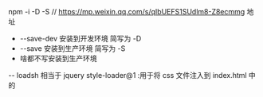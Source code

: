 <!--
 * @Author: guminqi
 * @Date: 2021-11-19 14:35:01
 * @LastEditTime: 2021-12-06 22:27:22
 * @LastEditors: guminqi
 * @Description:
-->

npm -i -D -S
// https://mp.weixin.qq.com/s/qIbUEFS1SUdlm8-Z8ecmmg 地址

- --save-dev 安装到开发环境 简写为 -D
- --save 安装到生产环境 简写为 -S
- 啥都不写安装到生产环境

-- loadsh 相当于 jquery
style-loader@1 :用于将 css 文件注入到 index.html 中的<style>标签上
css-loader@3 :用于处理 css 文件，使得能在 js 文件中引入使用@import
webpack@4
webpack-cli@3
sass-loader@8:解析 sass 成 css
node-sass@4:是 sass-loader 的一个依赖项
postcss-loader@4: 是一个 css 预处理器,为 css3 的属性添加前缀,提前使用 css 新特性,实现 css 模块化,防止 css 样式冲突。
autoprefixer@9:
sass-resources-loader@2 :sass 的全局变量注入
mini-css-extract-plugin@0.9.0 把 css 从 js 中抽离出来 4 用这个 1-3 用 extract-text-webpack-plugin
// 压缩 css
optimize-css-assets-webpack-plugin@5.0.4
// 压缩 js
uglifyjs-webpack-plugin@1
// file-loader@6
webpack 模块的加载思路
加载 main.js=>执行 webpackBootstrap=>*webpack_require*入口模块=>执行模块=>有其他模块=>是=>*webpack_require*其他模块=>执行
html-webpack-plugin@4 //动态注入 css/js 和生存 html 文件
module.rules 的参数:
use:为模块使用指定 loader,传入一个字符串数组,加载顺序从右往左
module.rules 的匹配规则:
{test:Conditaion}:匹配特定条件,一般提供正则表达式或正则表达式的数组,非必须
{include:Condition}:匹配特定条件,一般是提供一个字符串或者字符串数组,非必须
{include:Condition}:排除特定条件,一般是提供一个字符串或者字符串数组,非必须
{ and: [Condition] }：必须匹配数组中的所有条件
{ or: [Condition] }：匹配数组中任何一个条件
{ not: [Condition] }：必须排除这个条件

clean-webpack-plugin 有问题
